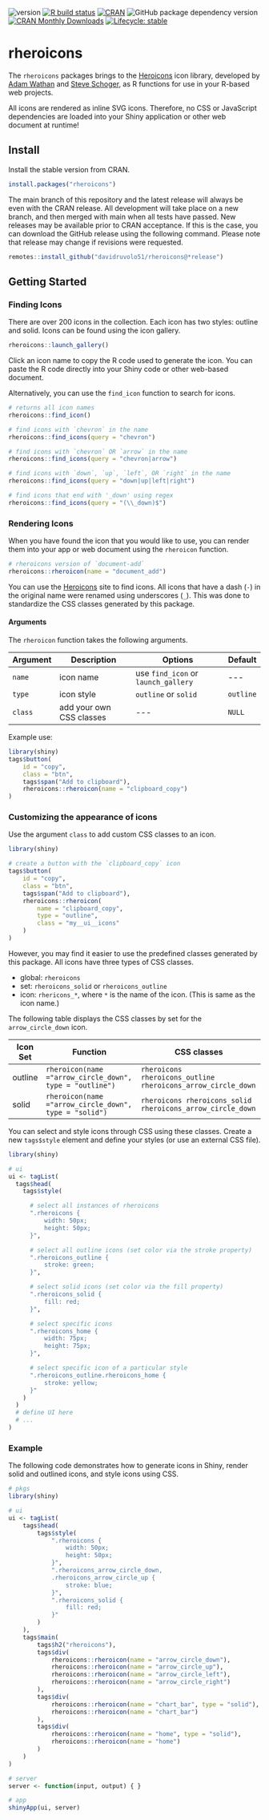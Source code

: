 <!-- badges: start -->
![version](https://img.shields.io/github/package-json/v/davidruvolo51/rheroicons?color=%2326709e)
[![R build status](https://github.com/davidruvolo51/rheroicons/workflows/R-CMD-check/badge.svg)](https://github.com/davidruvolo51/rheroicons/actions)
[![CRAN](https://www.r-pkg.org/badges/version/rheroicons)](https://cran.r-project.org/package=rheroicons)
![GitHub package dependency version](https://img.shields.io/github/package-json/dependency-version/davidruvolo51/rheroicons/dev/heroicons)
[![CRAN Monthly Downloads](https://cranlogs.r-pkg.org/badges/rheroicons)](https://cranlogs.r-pkg.org/badges/rheroicons)
[![Lifecycle: stable](https://img.shields.io/badge/lifecycle-stable-brightgreen.svg)](https://lifecycle.r-lib.org/articles/stages.html#stable)
  <!-- badges: end -->

# rheroicons

The `rheroicons` packages brings to the [Heroicons](https://github.com/tailwindlabs/heroicons) icon library, developed by [Adam Wathan](https://github.com/adamwathan) and [Steve Schoger](https://github.com/sschoger), as R functions for use in your R-based web projects.

All icons are rendered as inline SVG icons. Therefore, no CSS or JavaScript dependencies are loaded into your Shiny application or other web document at runtime!

## Install

Install the stable version from CRAN.

```r
install.packages("rheroicons")
```

The main branch of this repository and the latest release will always be even with the CRAN release. All development will take place on a new branch, and then merged with main when all tests have passed. New releases may be available prior to CRAN acceptance. If this is the case, you can download the GitHub release using the following command. Please note that release may change if revisions were requested.

```r
remotes::install_github("davidruvolo51/rheroicons@*release")
```

## Getting Started

### Finding Icons

There are over 200 icons in the collection. Each icon has two styles: outline and solid. Icons can be found using the icon gallery.

```r
rheroicons::launch_gallery()
```

Click an icon name to copy the R code used to generate the icon. You can paste the R code directly into your Shiny code or other web-based document.

Alternatively, you can use the `find_icon` function to search for icons.

```r
# returns all icon names
rheroicons::find_icon()

# find icons with `chevron` in the name
rheroicons::find_icons(query = "chevron")

# find icons with `chevron` OR `arrow` in the name
rheroicons::find_icons(query = "chevron|arrow")

# find icons with `down`, `up`, `left`, OR `right` in the name
rheroicons::find_icons(query = "down|up|left|right")

# find icons that end with '_down' using regex
rheroicons::find_icons(query = "(\\_down)$")
```

### Rendering Icons

When you have found the icon that you would like to use, you can render them into your app or web document using the `rheroicon` function.

```r
# rheroicons version of `document-add`
rheroicons::rheroicon(name = "document_add")
```

You can use the [Heroicons](https://heroicons.com) site to find icons. All icons that have a dash (`-`) in the original name were renamed using underscores (`_`). This was done to standardize the CSS classes generated by this package.

#### Arguments

The `rheroicon` function takes the following arguments.

| Argument | Description                         | Options                                        | Default              |
|----------|-------------------------------------|------------------------------------------------|----------------------|
| `name`   | icon name                           | use `find_icon` or `launch_gallery`            | ---                  |
| `type`   | icon style                          | `outline` or `solid`                           | `outline`            |
| `class`  | add your own CSS classes            | ---                                            | `NULL`               |

Example use:

```r
library(shiny)
tags$button(
    id = "copy",
    class = "btn",
    tags$span("Add to clipboard"),
    rheroicons::rheroicon(name = "clipboard_copy")
)
```

### Customizing the appearance of icons

Use the argument `class` to add custom CSS classes to an icon.

```r
library(shiny)

# create a button with the `clipboard_copy` icon
tags$button(
    id = "copy",
    class = "btn",
    tags$span("Add to clipboard"),
    rheroicons::rheroicon(
        name = "clipboard_copy",
        type = "outline", 
        class = "my__ui__icons"
    )
)
```

However, you may find it easier to use the predefined classes generated by this package. All icons have three types of CSS classes.

- global: `rheroicons`
- set: `rheroicons_solid` or `rheroicons_outline`
- icon: `rhericons_*`, where `*` is the name of the icon. (This is same as the icon name.)

The following table displays the CSS classes by set for the `arrow_circle_down` icon.

| Icon Set | Function                                                 | CSS classes                                                  |
|----------|----------------------------------------------------------|--------------------------------------------------------------|
| outline  | `rheroicon(name ="arrow_circle_down", type = "outline")` | `rheroicons rheroicons_outline rheroicons_arrow_circle_down` |
| solid    | `rheroicon(name ="arrow_circle_down", type = "solid")`   | `rheroicons rheroicons_solid rheroicons_arrow_circle_down`   |

You can select and style icons through CSS using these classes. Create a new `tags$style` element and define your styles (or use an external CSS file).

```r
library(shiny)

# ui
ui <- tagList(
  tags$head(
    tags$style(

      # select all instances of rheroicons
      ".rheroicons {
          width: 50px;
          height: 50px;
      }",

      # select all outline icons (set color via the stroke property)
      ".rheroicons_outline {
          stroke: green;
      }",

      # select solid icons (set color via the fill property)
      ".rheroicons_solid {
          fill: red;
      }",

      # select specific icons
      ".rheroicons_home {
          width: 75px;
          height: 75px;
      }",

      # select specific icon of a particular style
      ".rheroicons_outline.rheroicons_home {
          stroke: yellow;
      }"
    )
  )
  # define UI here
  # ...
)
```

### Example

The following code demonstrates how to generate icons in Shiny, render solid and outlined icons, and style icons using CSS.

```r
# pkgs
library(shiny)

# ui
ui <- tagList(
    tags$head(
        tags$style(
            ".rheroicons {
                width: 50px;
                height: 50px;
            }",
            ".rheroicons_arrow_circle_down,
            .rheroicons_arrow_circle_up {
                stroke: blue;
            }",
            ".rheroicons_solid {
                fill: red;
            }"
        )
    ),
    tags$main(
        tags$h2("rheroicons"),
        tags$div(
            rheroicons::rheroicon(name = "arrow_circle_down"),
            rheroicons::rheroicon(name = "arrow_circle_up"),
            rheroicons::rheroicon(name = "arrow_circle_left"),
            rheroicons::rheroicon(name = "arrow_circle_right")
        ),
        tags$div(
            rheroicons::rheroicon(name = "chart_bar", type = "solid"),
            rheroicons::rheroicon(name = "chart_bar")
        ),
        tags$div(
            rheroicons::rheroicon(name = "home", type = "solid"),
            rheroicons::rheroicon(name = "home")
        )
    )
)

# server
server <- function(input, output) { }

# app
shinyApp(ui, server)
```
